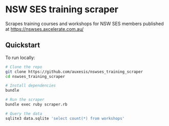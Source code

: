 # NSW SES training scraper

Scrapes training courses and workshops for NSW SES members published at https://nswses.axcelerate.com.au/

## Quickstart

To run locally:

``` bash
# Clone the repo
git clone https://github.com/auxesis/nswses_training_scraper
cd nswses_training_scraper

# Install dependencies
bundle

# Run the scraper
bundle exec ruby scraper.rb

# Query the data
sqlite3 data.sqlite 'select count(*) from workshops'
```
